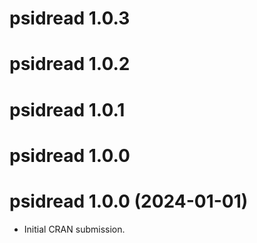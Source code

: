 # psidread 1.0.3

# psidread 1.0.2

# psidread 1.0.1

# psidread 1.0.0

# psidread 1.0.0 (2024-01-01)

-   Initial CRAN submission.
